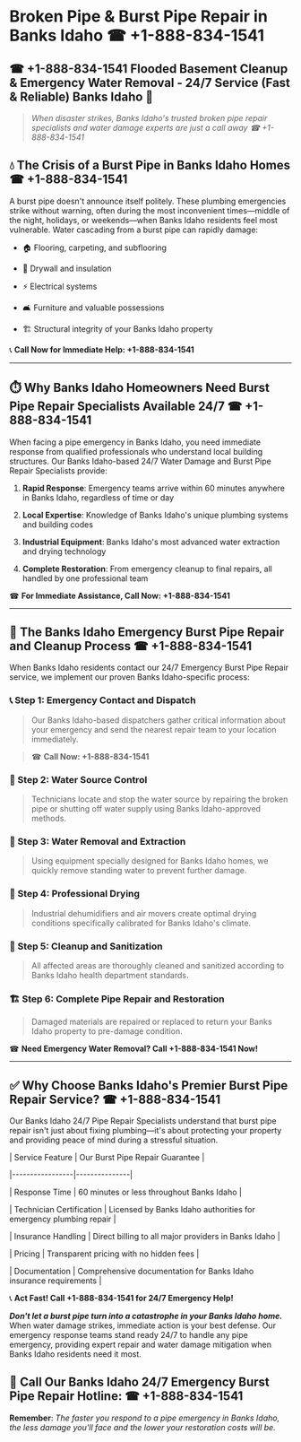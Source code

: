 # Broken Pipe & Burst Pipe Repair in Banks Idaho ☎ +1-888-834-1541  
## ☎ +1-888-834-1541 Flooded Basement Cleanup & Emergency Water Removal - 24/7 Service (Fast & Reliable) Banks Idaho 🚨  

> *When disaster strikes, Banks Idaho's trusted broken pipe repair specialists and water damage experts are just a call away ☎ +1-888-834-1541*  

## 💧 The Crisis of a Burst Pipe in Banks Idaho Homes ☎ +1-888-834-1541  

A burst pipe doesn't announce itself politely. These plumbing emergencies strike without warning, often during the most inconvenient times—middle of the night, holidays, or weekends—when Banks Idaho residents feel most vulnerable. Water cascading from a burst pipe can rapidly damage:  

* 🏠 Flooring, carpeting, and subflooring  
* 🧱 Drywall and insulation  
* ⚡ Electrical systems  
* 🛋️ Furniture and valuable possessions  
* 🏗️ Structural integrity of your Banks Idaho property  

📞 **Call Now for Immediate Help: +1-888-834-1541**  

---  

## ⏱️ Why Banks Idaho Homeowners Need Burst Pipe Repair Specialists Available 24/7 ☎ +1-888-834-1541  

When facing a pipe emergency in Banks Idaho, you need immediate response from qualified professionals who understand local building structures. Our Banks Idaho-based 24/7 Water Damage and Burst Pipe Repair Specialists provide:  

1. **Rapid Response**: Emergency teams arrive within 60 minutes anywhere in Banks Idaho, regardless of time or day  
2. **Local Expertise**: Knowledge of Banks Idaho's unique plumbing systems and building codes  
3. **Industrial Equipment**: Banks Idaho's most advanced water extraction and drying technology  
4. **Complete Restoration**: From emergency cleanup to final repairs, all handled by one professional team  

☎ **For Immediate Assistance, Call Now: +1-888-834-1541**  

---  

## 🔧 The Banks Idaho Emergency Burst Pipe Repair and Cleanup Process ☎ +1-888-834-1541  

When Banks Idaho residents contact our 24/7 Emergency Burst Pipe Repair service, we implement our proven Banks Idaho-specific process:  

### 📞 Step 1: Emergency Contact and Dispatch  
> Our Banks Idaho-based dispatchers gather critical information about your emergency and send the nearest repair team to your location immediately.  
> ☎ **Call Now: +1-888-834-1541**  

### 🚿 Step 2: Water Source Control  
> Technicians locate and stop the water source by repairing the broken pipe or shutting off water supply using Banks Idaho-approved methods.  

### 🌊 Step 3: Water Removal and Extraction  
> Using equipment specially designed for Banks Idaho homes, we quickly remove standing water to prevent further damage.  

### 💨 Step 4: Professional Drying  
> Industrial dehumidifiers and air movers create optimal drying conditions specifically calibrated for Banks Idaho's climate.  

### 🧼 Step 5: Cleanup and Sanitization  
> All affected areas are thoroughly cleaned and sanitized according to Banks Idaho health department standards.  

### 🏗️ Step 6: Complete Pipe Repair and Restoration  
> Damaged materials are repaired or replaced to return your Banks Idaho property to pre-damage condition.  

☎ **Need Emergency Water Removal? Call +1-888-834-1541 Now!**  

---  

## ✅ Why Choose Banks Idaho's Premier Burst Pipe Repair Service? ☎ +1-888-834-1541  

Our Banks Idaho 24/7 Pipe Repair Specialists understand that burst pipe repair isn't just about fixing plumbing—it's about protecting your property and providing peace of mind during a stressful situation.  

| Service Feature | Our Burst Pipe Repair Guarantee |  
|-----------------|---------------|  
| Response Time | 60 minutes or less throughout Banks Idaho |  
| Technician Certification | Licensed by Banks Idaho authorities for emergency plumbing repair |  
| Insurance Handling | Direct billing to all major providers in Banks Idaho |  
| Pricing | Transparent pricing with no hidden fees |  
| Documentation | Comprehensive documentation for Banks Idaho insurance requirements |  

📞 **Act Fast! Call +1-888-834-1541 for 24/7 Emergency Help!**  

***Don't let a burst pipe turn into a catastrophe in your Banks Idaho home.*** When water damage strikes, immediate action is your best defense. Our emergency response teams stand ready 24/7 to handle any pipe emergency, providing expert repair and water damage mitigation when Banks Idaho residents need it most.  

## 📱 Call Our Banks Idaho 24/7 Emergency Burst Pipe Repair Hotline: ☎ +1-888-834-1541  

**Remember**: *The faster you respond to a pipe emergency in Banks Idaho, the less damage you'll face and the lower your restoration costs will be.*